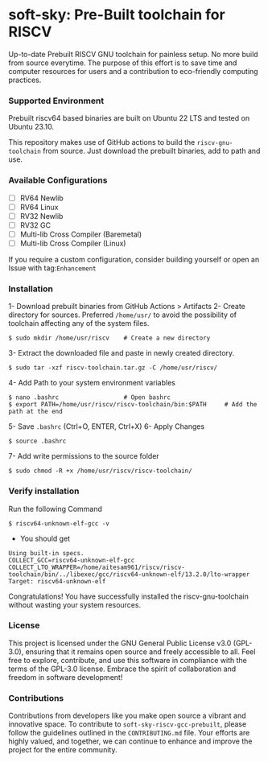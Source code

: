 # soft-sky: Pre-Built toolchain for RISCV
Up-to-date Prebuilt RISCV GNU toolchain for painless setup. No more build from source everytime. The purpose of this effort is to save time and computer resources for users and a contribution to eco-friendly computing practices.

### Supported Environment
Prebuilt riscv64 based binaries are built on Ubuntu 22 LTS and tested on Ubuntu 23.10. 

This repository makes use of GitHub actions to build the `riscv-gnu-toolchain` from source. Just download the prebuilt binaries, add to path and use.

### Available Configurations
- [ ]   RV64 Newlib
- [ ]   RV64 Linux
- [ ]   RV32 Newlib
- [ ]   RV32 GC
- [ ]   Multi-lib Cross Compiler (Baremetal)
- [ ]   Multi-lib Cross Compiler (Linux)

If you require a custom configuration, consider building yourself or open an Issue with tag:`Enhancement`

### Installation
1- Download prebuilt binaries from GitHub Actions > Artifacts
2- Create directory for sources. Preferred `/home/usr/` to avoid the possibility of toolchain affecting any of the system files.

```
$ sudo mkdir /home/usr/riscv    # Create a new directory
```
3- Extract the downloaded file and paste in newly created directory.
```
$ sudo tar -xzf riscv-toolchain.tar.gz -C /home/usr/riscv/
```
4- Add Path to your system environment variables
```
$ nano .bashrc                  # Open bashrc
$ export PATH=/home/usr/riscv/riscv-toolchain/bin:$PATH     # Add the path at the end
```

5- Save `.bashrc` (Ctrl+O, ENTER, Ctrl+X)
6- Apply Changes
```
$ source .bashrc
```
7- Add write permissions to the source folder
```
$ sudo chmod -R +x /home/usr/riscv/riscv-toolchain/
```
### Verify installation 
Run the following Command
```
$ riscv64-unknown-elf-gcc -v
```
- You should get
```
Using built-in specs.
COLLECT_GCC=riscv64-unknown-elf-gcc
COLLECT_LTO_WRAPPER=/home/aitesam961/riscv/riscv-toolchain/bin/../libexec/gcc/riscv64-unknown-elf/13.2.0/lto-wrapper
Target: riscv64-unknown-elf
```

Congratulations! You have successfully installed the riscv-gnu-toolchain without wasting your system resources.
### License
This project is licensed under the GNU General Public License v3.0 (GPL-3.0), ensuring that it remains open source and freely accessible to all. Feel free to explore, contribute, and use this software in compliance with the terms of the GPL-3.0 license. Embrace the spirit of collaboration and freedom in software development!

### Contributions
Contributions from developers like you make open source a vibrant and innovative space. To contribute to `soft-sky-riscv-gcc-prebuilt`, please follow the guidelines outlined in the `CONTRIBUTING.md` file. Your efforts are highly valued, and together, we can continue to enhance and improve the project for the entire community.

